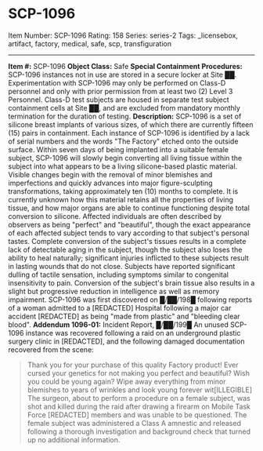 # SCP-1096
Item Number: SCP-1096
Rating: 158
Series: series-2
Tags: _licensebox, artifact, factory, medical, safe, scp, transfiguration

---

**Item #:** SCP-1096
**Object Class:** Safe
**Special Containment Procedures:** SCP-1096 instances not in use are stored in a secure locker at Site ██. Experimentation with SCP-1096 may only be performed on Class-D personnel and only with prior permission from at least two (2) Level 3 Personnel. Class-D test subjects are housed in separate test subject containment cells at Site ██, and are excluded from mandatory monthly termination for the duration of testing.
**Description:** SCP-1096 is a set of silicone breast implants of various sizes, of which there are currently fifteen (15) pairs in containment. Each instance of SCP-1096 is identified by a lack of serial numbers and the words "The Factory" etched onto the outside surface.
Within seven days of being implanted into a suitable female subject, SCP-1096 will slowly begin converting all living tissue within the subject into what appears to be a living silicone-based plastic material. Visible changes begin with the removal of minor blemishes and imperfections and quickly advances into major figure-sculpting transformations, taking approximately ten (10) months to complete. It is currently unknown how this material retains all the properties of living tissue, and how major organs are able to continue functioning despite total conversion to silicone.
Affected individuals are often described by observers as being "perfect" and "beautiful", though the exact appearance of each affected subject tends to vary according to that subject's personal tastes. Complete conversion of the subject's tissues results in a complete lack of detectable aging in the subject, though the subject also loses the ability to heal naturally; significant injuries inflicted to these subjects result in lasting wounds that do not close. Subjects have reported significant dulling of tactile sensation, including symptoms similar to congenital insensitivity to pain. Conversion of the subject's brain tissue also results in a slight but progressive reduction in intelligence as well as memory impairment.
SCP-1096 was first discovered on █/██/198█ following reports of a woman admitted to a [REDACTED] Hospital following a major car accident [REDACTED] as being "made from plastic" and "bleeding clear blood".
**Addendum 1096-01:** Incident Report, █/██/199█
An unused SCP-1096 instance was recovered following a raid on an underground plastic surgery clinic in [REDACTED], and the following damaged documentation recovered from the scene:
> Thank you for your purchase of this quality Factory product!
> Ever cursed your genetics for not making you perfect and beautiful? Wish you could be young again? Wipe away everything from minor blemishes to years of wrinkles and look young forever wit[ILLEGIBLE]
The surgeon, about to perform a procedure on a female subject, was shot and killed during the raid after drawing a firearm on Mobile Task Force [REDACTED] members and was unable to be questioned. The female subject was administered a Class A amnestic and released following a thorough investigation and background check that turned up no additional information.